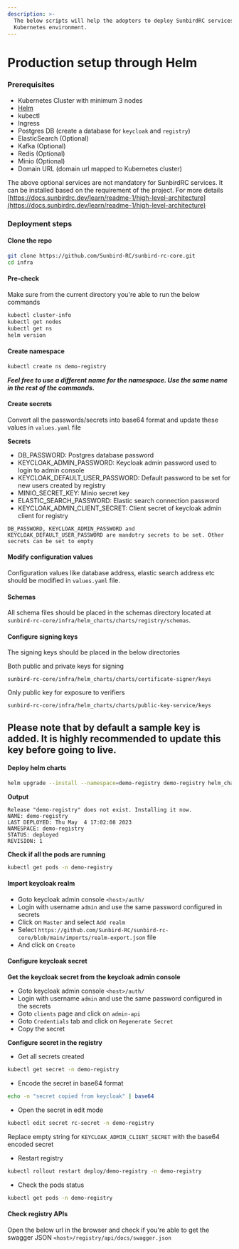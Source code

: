 ```yaml
---
description: >-
  The below scripts will help the adopters to deploy SunbirdRC services in the
  Kubernetes environment.
---
```


# Production setup through Helm

### Prerequisites

* Kubernetes Cluster with minimum 3 nodes
* [Helm](https://helm.sh/docs/intro/install/)
* kubectl
* Ingress
* Postgres DB (create a database for `keycloak` and `registry`)
* ElasticSearch (Optional)
* Kafka (Optional)
* Redis (Optional)
* Minio (Optional)
* Domain URL (domain url mapped to Kubernetes cluster)

The above optional services are not mandatory for SunbirdRC services. It can be installed based on the requirement of the project. For more details [https://docs.sunbirdrc.dev/learn/readme-1/high-level-architecture](https://docs.sunbirdrc.dev/learn/readme-1/high-level-architecture)

### Deployment steps

#### Clone the repo

```bash
git clone https://github.com/Sunbird-RC/sunbird-rc-core.git
cd infra
```

#### Pre-check

Make sure from the current directory you're able to run the below commands

```bash
kubectl cluster-info
kubectl get nodes
kubectl get ns
helm version
```

#### Create namespace

```bash
kubectl create ns demo-registry
```

_**Feel free to use a different name for the namespace. Use the same name in the rest of the commands.**_

#### Create secrets

Convert all the passwords/secrets into base64 format and update these values in `values.yaml` file&#x20;

**Secrets**

* DB\_PASSWORD: Postgres database password
* KEYCLOAK\_ADMIN\_PASSWORD: Keycloak admin password used to login to admin console
* KEYCLOAK\_DEFAULT\_USER\_PASSWORD: Default password to be set for new users created by registry
* MINIO\_SECRET\_KEY: Minio secret key
* ELASTIC\_SEARCH\_PASSWORD: Elastic search connection password
* KEYCLOAK\_ADMIN\_CLIENT\_SECRET: Client secret of keycloak admin client for registry

`DB_PASSWORD, KEYCLOAK_ADMIN_PASSWORD and KEYCLOAK_DEFAULT_USER_PASSWORD are mandotry secrets to be set. Other secrets can be set to empty`

#### Modify configuration values

Configuration values like database address, elastic search address etc should be modified in `values.yaml` file.

#### Schemas

All schema files should be placed in the schemas directory located at `sunbird-rc-core/infra/helm_charts/charts/registry/schemas`.

#### Configure signing keys

The signing keys should be placed in the below directories

Both public and private keys for signing

`sunbird-rc-core/infra/helm_charts/charts/certificate-signer/keys`

Only public key for exposure to verifiers

`sunbird-rc-core/infra/helm_charts/charts/public-key-service/keys`

## Please note that by default a sample key is added. It is highly recommended to update this key before going to live.

#### Deploy helm charts

```bash
helm upgrade --install --namespace=demo-registry demo-registry helm_charts --create-namespace
```

**Output**

```
Release "demo-registry" does not exist. Installing it now.
NAME: demo-registry
LAST DEPLOYED: Thu May  4 17:02:08 2023
NAMESPACE: demo-registry
STATUS: deployed
REVISION: 1
```

**Check if all the pods are running**

```bash
kubectl get pods -n demo-registry
```

#### Import keycloak realm

* Goto keycloak admin console `<host>/auth/`
* Login with username `admin` and use the same password configured in secrets
* Click on `Master` and select `Add realm`
* Select `https://github.com/Sunbird-RC/sunbird-rc-core/blob/main/imports/realm-export.json` file
* And click on `Create`

#### Configure keycloak secret

**Get the keycloak secret from the keycloak admin console**

* Goto keycloak admin console `<host>/auth/`
* Login with username `admin` and use the same password configured in the secrets
* Goto `clients` page and click on `admin-api`
* Goto `Credentials` tab and click on `Regenerate Secret`
* Copy the secret

**Configure secret in the registry**

* Get all secrets created

```bash
kubectl get secret -n demo-registry
```

* Encode the secret in base64 format

```bash
echo -n "secret copied from keycloak" | base64
```

* Open the secret in edit mode

```bash
kubectl edit secret rc-secret -n demo-registry
```

Replace empty string for `KEYCLOAK_ADMIN_CLIENT_SECRET` with the base64 encoded secret

* Restart registry

```bash
kubectl rollout restart deploy/demo-registry -n demo-registry
```

* Check the pods status

```bash
kubectl get pods -n demo-registry
```

#### Check registry APIs

Open the below url in the browser and check if you're able to get the swagger JSON `<host>/registry/api/docs/swagger.json`
